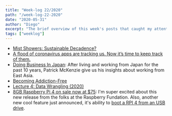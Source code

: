 ```yaml
---
title: "Week-log 22/2020"
path: "/week-log-22-2020"
date: "2020-05-31"
author: "Diego"
excerpt: "The brief overview of this week's posts that caught my attention ™"
tags: ["weeklog"]
---
```


- [Mist Showers: Sustainable Decadence?](https://solar.lowtechmagazine.com/2019/10/mist-showers-sustainable-decadence.html)
- [A flood of coronavirus apps are tracking us. Now it’s time to keep track of them.](https://www.technologyreview.com/2020/05/07/1000961/launching-mittr-covid-tracing-tracker/)
- [Doing Business In Japan](https://www.kalzumeus.com/2014/11/07/doing-business-in-japan/): After living and working from Japan for the past 10 years, Patrick McKenzie give us his insights about working from East Asia.
- [Becoming Addiction-Free](https://www.stevepavlina.com/blog/2017/02/becoming-addiction-free/)
- [Lecture 4: Data Wrangling (2020)](https://www.youtube.com/watch?v=sz_dsktIjt4)
- [8GB Raspberry Pi 4 on sale now at $75](https://www.raspberrypi.org/blog/8gb-raspberry-pi-4-on-sale-now-at-75/): I'm super excited about this new release from the folks at the Raspberry Fundation. Also, another new cool feature just announced, it's ability to [boot a RPI 4 from an USB drive](https://www.raspberrypi.org/forums/viewtopic.php?t=274595).